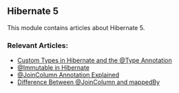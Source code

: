 ## Hibernate 5

This module contains articles about Hibernate 5.

### Relevant Articles:
- [Custom Types in Hibernate and the @Type Annotation](https://www.baeldung.com/hibernate-custom-types)
- [@Immutable in Hibernate](http://www.baeldung.com/hibernate-immutable)
- [@JoinColumn Annotation Explained](https://www.baeldung.com/jpa-join-column)
- [Difference Between @JoinColumn and mappedBy](https://www.baeldung.com/jpa-joincolumn-vs-mappedby)

